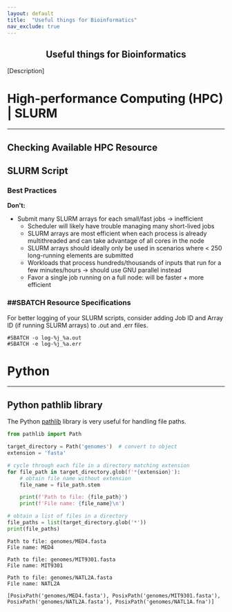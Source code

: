 ```yaml
---
layout: default
title:  "Useful things for Bioinformatics"
nav_exclude: true
---
```

<h2><center>Useful things for Bioinformatics</center></h2>
[Description]

# High-performance Computing (HPC) | SLURM 
---------------------------------------------------------------
## Checking Available HPC Resource 

## SLURM Script
### Best Practices 
**Don't:** 
- Submit many SLURM arrays for each small/fast jobs → inefficient
    - Scheduler will likely have trouble managing many short-lived jobs
    - SLURM arrays are most efficient when each process is already multithreaded and can take advantage of all cores in the node
    - SLURM arrays should ideally only be used in scenarios where < 250 long-running elements are submitted
    - Workloads that process hundreds/thousands of inputs that run for a few minutes/hours → should use GNU parallel instead
    - Favor a single job running on a full node: will be faster + more efficient

### ##SBATCH Resource Specifications  
For better logging of your SLURM scripts, consider adding Job ID and Array ID (if running SLURM arrays)  to .out and .err files. 
```
#SBATCH -o log-%j_%a.out
#SBATCH -e log-%j_%a.err
```


# Python 
---------------------------------------------------------------
## Python pathlib library 
The Python <a href="https://docs.python.org/3/library/pathlib.html" target="_blank">pathlib</a> library is very useful for handling file paths. 

```python
from pathlib import Path

target_directory = Path('genomes')  # convert to object 
extension = 'fasta'

# cycle through each file in a directory matching extension
for file_path in target_directory.glob(f'*{extension}'):
    # obtain file name without extension
    file_name = file_path.stem 

    print(f'Path to file: {file_path}')
    print(f'File name: {file_name}\n')

# obtain a list of files in a directory
file_paths = list(target_directory.glob('*'))
print(file_paths)
```
```
Path to file: genomes/MED4.fasta
File name: MED4

Path to file: genomes/MIT9301.fasta
File name: MIT9301

Path to file: genomes/NATL2A.fasta
File name: NATL2A

[PosixPath('genomes/MED4.fasta'), PosixPath('genomes/MIT9301.fasta'), PosixPath('genomes/NATL2A.fasta'), PosixPath('genomes/NATL1A.fna')]
```

